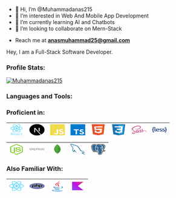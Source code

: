 
- 👋 Hi, I’m @Muhammadanas215
- 👀 I’m interested in Web And Mobile App Development
- 🌱 I’m currently learning AI and Chatbots
- 💞️ I’m looking to collaborate on Mern-Stack
<!-- <p align="left"> <img src="https://komarev.com/ghpvc/?username=Muhammadanas215&label=Profile%20views&color=0e75b6&style=flat" alt="Muhammadanas215" /> </p> -->

<!-- - 💬 Ask me about **React, Next.js, JavaScript, TypeScript** -->

- Reach me at **anasmuhammad25@gmail.com**

<p align="left">Hey, I am a Full-Stack Software Developer.</p>
<h3 align="left">Profile Stats:</h3>

<div align="left">
    <a href="https://github.com/Muhammadanas215">
<!--     <img height="180em" width="400em" src="https://github-readme-stats.vercel.app/api?username=Muhammadanas215&show_icons=true&theme=monokai&include_all_commits=true&count_private=true"/> -->
        <img height="180em" width="400em" src="https://github-readme-streak-stats.herokuapp.com/?user=Muhammadanas215&theme=monokai" alt="Muhammadanas215" />
        </a>
<!--     <img height="180em" src="https://github-readme-stats.vercel.app/api/top-langs/?username=Muhammadanas215&layout=compact&langs_count=7&theme=monokai"/> -->
<!--         <img align="center" src="https://github-readme-streak-stats.herokuapp.com/?user=Muhammadanas215&theme=monokai" alt="Muhammadanas215" /> -->
</div>

<h3 align="left">Languages and Tools:</h3>

### Proficient in:

| <img align="center" title="react" alt="react" height="30" width="40" src="https://raw.githubusercontent.com/devicons/devicon/master/icons/react/react-original-wordmark.svg"> | <img align="center" title="nextjs" alt="nextjs" height="30" width="40" src="https://raw.githubusercontent.com/devicons/devicon/master/icons/nextjs/nextjs-original.svg" /> | <img align="center" title="javascript" alt="js" height="30" width="40" src="https://raw.githubusercontent.com/devicons/devicon/master/icons/javascript/javascript-plain.svg"> | <img align="center" title="typescript" alt="typescript" height="30" width="40" src="https://raw.githubusercontent.com/devicons/devicon/master/icons/typescript/typescript-plain.svg"> | <img align="center" title="html5" alt="html5" height="30" width="40" src="https://raw.githubusercontent.com/devicons/devicon/master/icons/html5/html5-original.svg"> | <img align="center" title="css3" alt="css" height="30" width="40" src="https://raw.githubusercontent.com/devicons/devicon/master/icons/css3/css3-original.svg"> | <img align="center" title="sass" alt="sass" height="30" width="40" src="https://raw.githubusercontent.com/devicons/devicon/master/icons/sass/sass-original.svg"> | <img align="center" title="less" alt="less" height="30" width="40" src="https://raw.githubusercontent.com/devicons/devicon/master/icons/less/less-plain-wordmark.svg"> 
| --| --| --| --| --| --| --| --|

| <img align="center" title="nodejs" alt="nodejs" height="30" width="40" src="https://raw.githubusercontent.com/devicons/devicon/master/icons/nodejs/nodejs-original.svg"> | <img align="center" title="expressjs" alt="expressjs" height="30" width="40" src="https://raw.githubusercontent.com/devicons/devicon/master/icons/express/express-original-wordmark.svg"> | <img align="center" title="mongodb" alt="mongodb" height="30" width="40" src="https://raw.githubusercontent.com/devicons/devicon/master/icons/mongodb/mongodb-original.svg"> | <img align="center" title="mysql" alt="mysql" height="30" width="40" src="https://raw.githubusercontent.com/devicons/devicon/master/icons/mysql/mysql-original.svg"> | <img align="center" title="postgresql" alt="postgresql" height="30" width="40" src="https://raw.githubusercontent.com/devicons/devicon/master/icons/postgresql/postgresql-original.svg">
| --| --| --| --| --|

### Also Familiar With:

<img align="center" title="react-native" alt="react-native" height="30" width="40" src="https://raw.githubusercontent.com/devicons/devicon/master/icons/react/react-original.svg"> | <img align="center" title="php" alt="php" height="30" width="40" src="https://raw.githubusercontent.com/devicons/devicon/master/icons/php/php-original.svg"> | <img align="center" title="java" alt="java" height="30" width="40" src="https://raw.githubusercontent.com/devicons/devicon/master/icons/java/java-original.svg"> | <img align="center" title="kotlin" alt="kotlin" height="30" width="40" src="https://raw.githubusercontent.com/devicons/devicon/master/icons/kotlin/kotlin-original.svg"> 
| --| --| --| --|


<!-- <p><img height="180em" src="https://github-readme-stats.vercel.app/api/top-langs/?username=Muhammadanas215&layout=compact&langs_count=7&theme=monokai"/></p> -->

<!-- <p>&nbsp;<img align="center" src="https://github-readme-stats.vercel.app/api?username=Muhammadanas215&show_icons=true&theme=monokai&include_all_commits=true&count_private=true" alt="Muhammadanas215" /></p> -->

<!-- <p><img align="center" src="https://github-readme-streak-stats.herokuapp.com/?user=Muhammadanas215&theme=monokai" alt="Muhammadanas215" /></p> -->
<!---
Muhammadanas215/Muhammadanas215 is a ✨ special ✨ repository because its `README.md` (this file) appears on your GitHub profile.
You can click the Preview link to take a look at your changes.
--->

